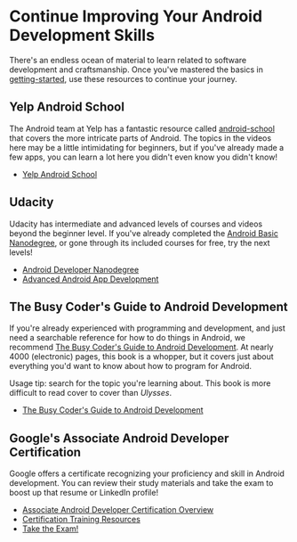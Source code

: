# Continue Improving Your Android Development Skills

There's an endless ocean of material to learn related to software development and craftsmanship. Once you've mastered the basics in [getting-started](https://github.com/DetroitAndroidPeerLab/getting-started), use these resources to continue your journey.

## Yelp Android School

The Android team at Yelp has a fantastic resource called [android-school](https://github.com/Yelp/android-school) that covers the more intricate parts of Android. The topics in the videos here may be a little intimidating for beginners, but if you've already made a few apps, you can learn a lot here you didn't even know you didn't know! 

* [Yelp Android School](https://github.com/Yelp/android-school)

## Udacity

Udacity has intermediate and advanced levels of courses and videos beyond the beginner level. If you've already completed the [Android Basic Nanodegree](https://www.udacity.com/course/android-basics-nanodegree-by-google--nd803), or gone through its included courses for free, try the next levels!

* [Android Developer Nanodegree](https://www.udacity.com/course/android-developer-nanodegree-by-google--nd801)
* [Advanced Android App Development](https://www.udacity.com/course/advanced-android-app-development--ud855)

## The Busy Coder's Guide to Android Development

If you're already experienced with programming and development, and just need a searchable reference for how to do things in Android, we recommend [The Busy Coder's Guide to Android Development](https://commonsware.com/Android/). At nearly 4000 (electronic) pages, this book is a whopper, but it covers just about everything you'd want to know about how to program for Android. 

Usage tip: search for the topic you're learning about. This book is more difficult to read cover to cover than _Ulysses_.

* [The Busy Coder's Guide to Android Development](https://commonsware.com/Android/)

## Google's Associate Android Developer Certification

Google offers a certificate recognizing your proficiency and skill in Android development. You can review their study materials and take the exam to boost up that resume or LinkedIn profile!

* [Associate Android Developer Certification Overview](https://developers.google.com/training/certification/associate-android-developer/)
* [Certification Training Resources](https://developers.google.com/training/android/)
* [Take the Exam!](https://payment.udacity.com/checkout/billing-info?google=true&sku=1289400)

